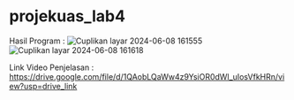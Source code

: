 # projekuas_lab4
Hasil Program : 
![Cuplikan layar 2024-06-08 161555](https://github.com/bariqahay/projekuas_lab4/assets/126383306/e995da26-9de2-42a1-b9fb-a261036fa8fe)
![Cuplikan layar 2024-06-08 161618](https://github.com/bariqahay/projekuas_lab4/assets/126383306/52bf02fb-9f0b-4b82-8975-485a4cb3fb8c)

Link Video Penjelasan :
https://drive.google.com/file/d/1QAobLQaWw4z9YsiOR0dWl_uIosVfkHRn/view?usp=drive_link


